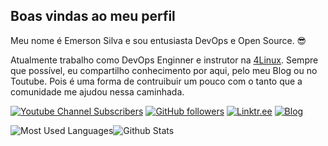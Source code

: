 ## Boas vindas ao meu perfil 

Meu nome é Emerson Silva e sou entusiasta DevOps e Open Source. 😎

Atualmente trabalho como DevOps Enginner e instrutor na [4Linux](https://4linux.com.br). 
Sempre que possível, eu compartilho conhecimento por aqui, pelo meu Blog ou no Toutube. Pois é uma forma de contruibuir um pouco com o tanto que a comunidade me ajudou nessa caminhada.


[![Youtube Channel Subscribers](https://img.shields.io/youtube/channel/subscribers/UCvHjFEBsZF3iom8hHOQwpGA?label=YOUTUBE&logo=youtube&style=for-the-badge&logoColor=red)](https://www.youtube.com/channel/UCvHjFEBsZF3iom8hHOQwpGA) [![GitHub followers](https://img.shields.io/github/followers/silvemerson?label=GitHub&logo=Github&style=for-the-badge)](https://github.com/silvemerson)  [![Linktr.ee](https://img.shields.io/website?down_message=silvemerson&label=LINKTR.EE&logo=linktree&style=for-the-badge&up_message=silvemerson&url=https%3A%2F%2Flinktr.ee%2Fsilvemerson)](https://linktr.ee/silvemerson) [![Blog](https://img.shields.io/website?down_color=blue&down_message=emerson-silva.blog.br&label=Blog&logo=ghost&logoColor=green&style=for-the-badge&up_color=blue&up_message=emerson-silva.blog.br&url=https%3A%2F%2Femerson-silva.blog.br)](https://emerson-silva.blog.br)

![Most Used Languages](https://github-readme-stats.vercel.app/api/top-langs/?username=silvemerson&hide=java&layout=compact&theme=dark)![Github Stats](https://github-readme-stats.vercel.app/api?username=silvemerson&theme=cobalt&show_icons=true) 
